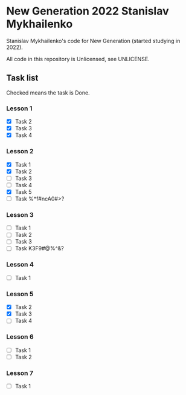 # New Generation 2022 Stanislav Mykhailenko

Stanislav Mykhailenko's code for New Generation (started studying in 2022).

All code in this repository is Unlicensed, see UNLICENSE.

## Task list

Checked means the task is Done.

### Lesson 1

- [x] Task 2
- [x] Task 3
- [x] Task 4

### Lesson 2

- [x] Task 1
- [x] Task 2
- [ ] Task 3
- [ ] Task 4
- [x] Task 5
- [ ] Task %*f#ncA0#>?

### Lesson 3
- [ ] Task 1
- [ ] Task 2
- [ ] Task 3
- [ ] Task K3F9#@%^&?

### Lesson 4
- [ ] Task 1

### Lesson 5
- [x] Task 2
- [x] Task 3
- [ ] Task 4

### Lesson 6
- [ ] Task 1
- [ ] Task 2

### Lesson 7
- [ ] Task 1
